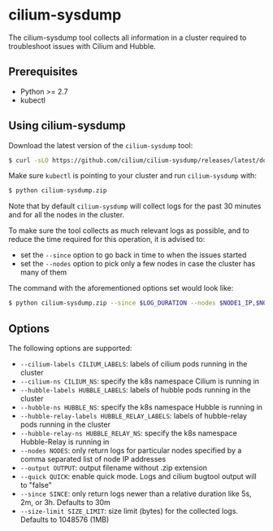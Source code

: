 # cilium-sysdump

The cilium-sysdump tool collects all information in a cluster required to troubleshoot issues with Cilium and Hubble.

## Prerequisites
- Python >= 2.7
- kubectl

## Using cilium-sysdump

Download the latest version of the `cilium-sysdump` tool:

```sh
$ curl -sLO https://github.com/cilium/cilium-sysdump/releases/latest/download/cilium-sysdump.zip
```

Make sure `kubectl` is pointing to your cluster and run `cilium-sysdump` with:

```sh
$ python cilium-sysdump.zip
```

Note that by default `cilium-sysdump` will collect logs for the past 30 minutes
and for all the nodes in the cluster.

To make sure the tool collects as much relevant logs as possible, and to reduce
the time required for this operation, it is advised to:

* set the `--since` option to go back in time to when the issues started
* set the `--nodes` option to pick only a few nodes in case the cluster has many of them

The command with the aforementioned options set would look like:

```sh
$ python cilium-sysdump.zip --since $LOG_DURATION --nodes $NODE1_IP,$NODE2_IP
```

## Options
The following options are supported:

- `--cilium-labels CILIUM_LABELS`: labels of cilium pods running in the cluster
- `--cilium-ns CILIUM_NS`: specify the k8s namespace Cilium is running in
- `--hubble-labels HUBBLE_LABELS`: labels of hubble pods running in the cluster
- `--hubble-ns HUBBLE_NS`: specify the k8s namespace Hubble is running in
- `--hubble-relay-labels HUBBLE_RELAY_LABELS`: labels of hubble-relay pods running in the cluster
- `--hubble-relay-ns HUBBLE_RELAY_NS`: specify the k8s namespace Hubble-Relay is running in
- `--nodes NODES`: only return logs for particular nodes specified by a comma separated list of node IP addresses
- `--output OUTPUT`: output filename without .zip extension
- `--quick QUICK`: enable quick mode. Logs and cilium bugtool output will to "false"
- `--since SINCE`: only return logs newer than a relative duration like 5s, 2m, or 3h. Defaults to 30m
- `--size-limit SIZE_LIMIT`: size limit (bytes) for the collected logs. Defaults to 1048576 (1MB)
